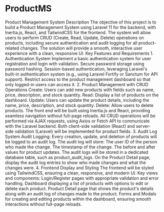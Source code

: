 # ProductMS
 Product Management System Description The objective of this project is to build a Product Management System using Laravel 11 for the backend, with Inertia.js, React, and TailwindCSS for the frontend. The system will allow users to perform CRUD (Create, Read, Update, Delete) operations on products, including secure authentication and audit logging for all product-related changes. The solution will provide a smooth, interactive user experience with a clean, responsive UI.  Key Features and Requirements 1. Authentication System Implement a basic authentication system for user registration and login with validation. Secure password storage using password hashing. Session-based authentication, leveraging Laravel's built-in authentication system (e.g., using Laravel Fortify or Sanctum for API support). Restrict access to the product management dashboard so that only logged-in users can access it. 2. Product Management with CRUD Operations Create: Users can add new products with fields such as name, price, description, and stock quantity. Read: Display a list of products on the dashboard. Update: Users can update the product details, including the name, price, description, and stock quantity. Delete: Allow users to delete products. The front end will be built using Inertia.js and React, providing seamless navigation without full-page reloads. All CRUD operations will be performed via AJAX requests, using Axios or Fetch API to communicate with the Laravel backend. Both client-side validation (React) and server-side validation (Laravel) will be implemented for product fields. 3. Audit Log System Audit Logging: Every creation, update, and deletion of products will be logged to an audit log. The audit log will store: The user ID of the person who made the change. The timestamp of the change. The before and after values for product updates. The audit logs will be stored in a dedicated database table, such as product_audit_logs. On the Product Detail page, display the audit log entries to show who made changes and what the changes were. 4. Frontend Display and Styling The frontend will be styled using TailwindCSS, ensuring a clean, responsive, and modern UI. Key views and components: Login/Register pages with appropriate validation and error handling. Dashboard displaying a list of products with options to edit or delete each product. Product Detail page that shows the product's details along with an audit log of changes made to the product. Forms and Modals for creating and editing products within the dashboard, ensuring smooth interactions without full-page reloads.
